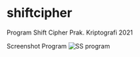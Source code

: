 # shiftcipher
Program Shift Cipher Prak. Kriptografi 2021

Screenshot Program
![SS program](https://i.ibb.co/xDDLRpj/ss-program-shift-cipher.jpg)
